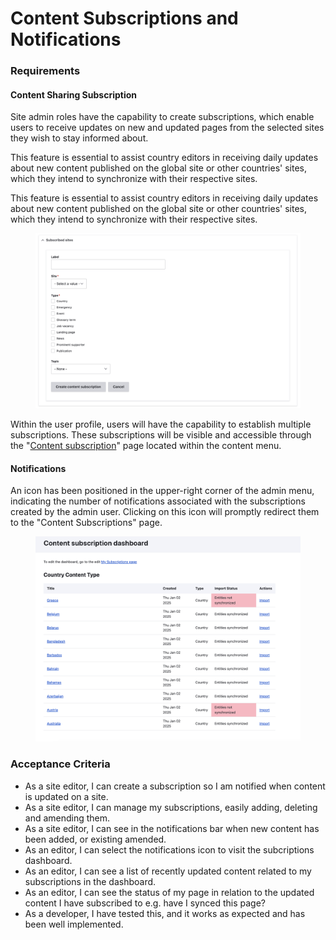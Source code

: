 # Content Subscriptions and Notifications

### Requirements

#### Content Sharing Subscription

Site admin roles have the capability to create subscriptions, which enable users to receive updates on new and updated pages from the selected sites they wish to stay informed about.

This feature is essential to assist country editors in receiving daily updates about new content published on the global site or other countries' sites, which they intend to synchronize with their respective sites.

This feature is essential to assist country editors in receiving daily updates about new content published on the global site or other countries' sites, which they intend to synchronize with their respective sites.

<figure><img src="../../drupal-platform-docs/.gitbook/assets/Screenshot 2023-10-13 at 12.56.14 PM.png" alt=""><figcaption></figcaption></figure>

Within the user profile, users will have the capability to establish multiple subscriptions. These subscriptions will be visible and accessible through the "[Content subscription](https://www.unhcr.org/admin/content/content-subscription)" page located within the content menu.

#### Notifications

An icon has been positioned in the upper-right corner of the admin menu, indicating the number of notifications associated with the subscriptions created by the admin user. Clicking on this icon will promptly redirect them to the "Content Subscriptions" page.

<figure><img src="../../drupal-platform-docs/.gitbook/assets/Screenshot 2023-10-13 at 1.02.42 PM.png" alt=""><figcaption></figcaption></figure>

### Acceptance Criteria

* As a site editor, I can create a subscription so I am notified when content is updated on a site.
* As a site editor, I can manage my subscriptions, easily adding, deleting and amending them.
* As a site editor, I can see in the notifications bar when new content has been added, or existing amended.
* As an editor, I can select the notifications icon to visit the subcriptions dashboard.
* As an editor, I can see a list of recently updated content related to my subscriptions in the dashboard.
* As an editor, I can see the status of my page in relation to the updated content I have subscribed to e.g. have I synced this page?
* As a developer, I have tested this, and it works as expected and has been well implemented.
